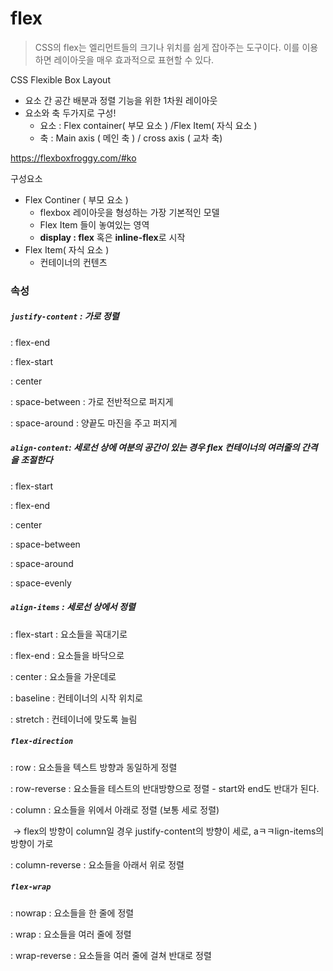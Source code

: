 # flex

> CSS의 flex는 엘리먼트들의 크기나 위치를 쉽게 잡아주는 도구이다.  이를 이용하면 레이아웃을 매우 효과적으로 표현할 수 있다.

CSS Flexible Box Layout

- 요소 간 공간 배분과 정렬 기능을 위한 1차원 레이아웃
- 요소와 축 두가지로 구성!
  - 요소 : Flex container( 부모 요소 ) /Flex Item( 자식 요소 )
  - 축 : Main axis ( 메인 축 ) / cross axis ( 교차 축)

https://flexboxfroggy.com/#ko

구성요소

- Flex Continer ( 부모 요소 )
  - flexbox 레이아웃을 형성하는 가장 기본적인 모델
  - Flex Item 들이 놓여있는 영역
  - **display : flex** 혹은 **inline-flex**로 시작
- Flex Item( 자식 요소 )
  - 컨테이너의 컨텐츠



### 속성

##### `justify-content` : 가로 정렬

: flex-end

: flex-start

: center

: space-between : 가로 전반적으로 퍼지게

: space-around :  양끝도 마진을 주고 퍼지게



##### `align-content`: 세로선 상에 여분의 공간이 있는 경우 flex 컨테이너의 여러줄의 간격을 조절한다

: flex-start

: flex-end

: center

: space-between

: space-around

: space-evenly



##### `align-items` : 세로선 상에서 정렬

: flex-start : 요소들을 꼭대기로

: flex-end : 요소들을 바닥으로

: center : 요소들을 가운데로

: baseline : 컨테이너의 시작 위치로

: stretch : 컨테이너에 맞도록 늘림



##### `flex-direction`

: row : 요소들을 텍스트 방향과 동일하게 정렬

: row-reverse : 요소들을 테스트의 반대방향으로 정렬 - start와 end도 반대가 된다.

: column : 요소들을 위에서 아래로 정렬 (보통 세로 정렬)

​	 -> flex의 방향이 column일 경우 justify-content의 방향이 세로, aㅋㅋlign-items의 방향이 가로

: column-reverse : 요소들을 아래서 위로 정렬



##### `flex-wrap`

: nowrap : 요소들을 한 줄에 정렬

: wrap : 요소들을 여러 줄에 정렬

: wrap-reverse : 요소들을 여러 줄에 걸쳐 반대로 정렬
